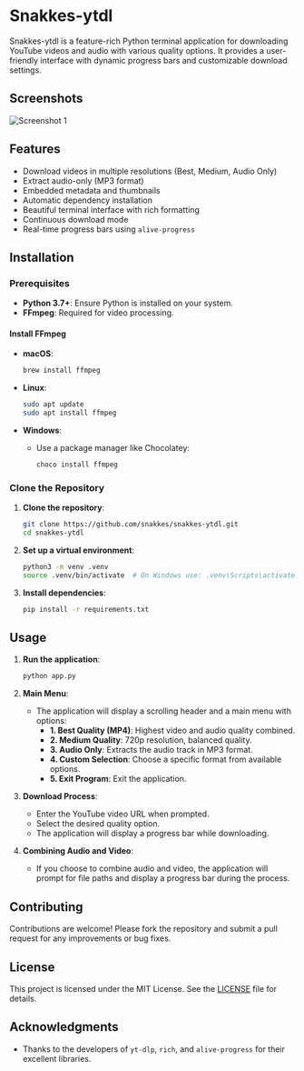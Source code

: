 # Snakkes-ytdl

Snakkes-ytdl is a feature-rich Python terminal application for downloading YouTube videos and audio with various quality options. It provides a user-friendly interface with dynamic progress bars and customizable download settings.

## Screenshots

![Screenshot 1](https://prnt.sc/GEf_BD4aom1y)

## Features

- Download videos in multiple resolutions (Best, Medium, Audio Only)
- Extract audio-only (MP3 format)
- Embedded metadata and thumbnails
- Automatic dependency installation
- Beautiful terminal interface with rich formatting
- Continuous download mode
- Real-time progress bars using `alive-progress`

## Installation

### Prerequisites

- **Python 3.7+**: Ensure Python is installed on your system.
- **FFmpeg**: Required for video processing.

#### Install FFmpeg

- **macOS**:
  ```bash
  brew install ffmpeg
  ```

- **Linux**:
  ```bash
  sudo apt update
  sudo apt install ffmpeg
  ```

- **Windows**:
  - Use a package manager like Chocolatey:
    ```powershell
    choco install ffmpeg
    ```

### Clone the Repository

1. **Clone the repository**:
   ```bash
   git clone https://github.com/snakkes/snakkes-ytdl.git
   cd snakkes-ytdl
   ```

2. **Set up a virtual environment**:
   ```bash
   python3 -m venv .venv
   source .venv/bin/activate  # On Windows use: .venv\Scripts\activate
   ```

3. **Install dependencies**:
   ```bash
   pip install -r requirements.txt
   ```

## Usage

1. **Run the application**:
   ```bash
   python app.py
   ```

2. **Main Menu**:
   - The application will display a scrolling header and a main menu with options:
     - **1. Best Quality (MP4)**: Highest video and audio quality combined.
     - **2. Medium Quality**: 720p resolution, balanced quality.
     - **3. Audio Only**: Extracts the audio track in MP3 format.
     - **4. Custom Selection**: Choose a specific format from available options.
     - **5. Exit Program**: Exit the application.

3. **Download Process**:
   - Enter the YouTube video URL when prompted.
   - Select the desired quality option.
   - The application will display a progress bar while downloading.

4. **Combining Audio and Video**:
   - If you choose to combine audio and video, the application will prompt for file paths and display a progress bar during the process.

## Contributing

Contributions are welcome! Please fork the repository and submit a pull request for any improvements or bug fixes.

## License

This project is licensed under the MIT License. See the [LICENSE](LICENSE) file for details.

## Acknowledgments

- Thanks to the developers of `yt-dlp`, `rich`, and `alive-progress` for their excellent libraries. 